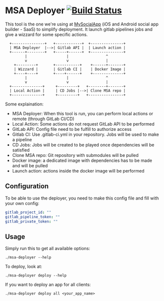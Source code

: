 # MSA Deployer [![Build Status](https://travis-ci.org/MySocialApp/msa-deployer.svg?branch=master)](https://travis-ci.org/MySocialApp/msa-deployer)

This tool is the one we're using at [MySocialApp](https://mysocialapp.io) (iOS and Android social app builder - SaaS) to simplify deployment.
It launch gitlab pipelines jobs and give a wizzard for some specific actions.

```
  +---------------+   +------------+  +---------------+
  | MSA Deployer  |-->| Gitlab API |  | Launch action |
  +------+--------+   +-----+------+  +---------------+
         |                  |                 ^
         v                  v                 |
    +---------+       +-----------+    +------+-------+
    | Wizzard |       | Gitlab CI |    | Docker Image |
    +----+----+       +----+------+    +--------------+
         |                  |                 ^
         v                  v                 |
  +--------------+     +---------+   +--------+-------+
  | Local Action |     | CD Jobs |-->| Clone MSA repo |
  +--------------+     +---------+   +----------------+
```

Some explaination:
* MSA Deployer: When this tool is run, you can perform local actions or remote (through GitLab CI/CD)
* Local Action: Some actions do not request GitLab API to be performed
* GitLab API: Config file need to be fulfill to authorize access
* Gitlab CI: Use .gitlab-ci.yml in your repository. Jobs will be used to make a pipeline
* CD Jobs: Jobs will be created to be played once dependencies will be satisfied
* Clone MSA repo: Git repository with submodules will be pulled
* Docker image: a dedicated image with dependencies has to be made and will be pulled
* Launch action: actions inside the docker image will be performed

## Configuration

To be able to use the deployer, you need to make this config file and fill with your own config:

```yaml
gitlab_project_id: ""
gitlab_pipeline_token: ""
gitlab_private_token: ""
```

## Usage

Simply run this to get all available options:

```
./msa-deployer --help
```

To deploy, look at:
```
./msa-deployer deploy --help
```

If you want to deploy an app for all clients:
```
./msa-deployer deploy all <your_app_name>
```
